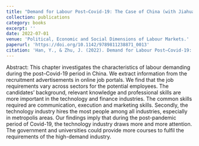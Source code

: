 ```yaml
---
title: "Demand for Labour Post–Covid-19: The Case of China (with Jiahua Zhu)."
collection: publications
category: books
excerpt: ''
date: 2022-07-01
venue: 'Political, Economic and Social Dimensions of Labour Markets.'
paperurl: 'https://doi.org/10.1142/9789811238871_0013'
citation: 'Han, Y., & Zhu, J. (2022). Demand for Labour Post–Covid-19: The Case of China. In Political, Economic And Social Dimensions Of Labour Markets: A Global Insight (pp. 245-275).'
---
```



Abstract: This chapter investigates the characteristics of labour demanding during the post–Covid-19 period in China. We extract information from the recruitment advertisements in online job portals. We find that the job requirements vary across sectors for the potential employees. The candidates’ background, relevant knowledge and professional skills are more important in the technology and finance industries. The common skills required are communication, execution and marketing skills. Secondly, the technology industry hires the most people among all industries, especially in metropolis areas. Our findings imply that during the post-pandemic period of Covid-19, the technology industry draws more and more attention. The government and universities could provide more courses to fulfil the requirements of the high-demand industry.
